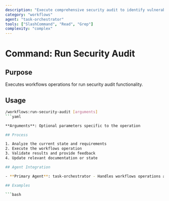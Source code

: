 ```yaml
---
description: "Execute comprehensive security audit to identify vulnerabilities and ensure secure coding practices"
category: "workflows"
agent: "task-orchestrator"
tools: ["SlashCommand", "Read", "Grep"]
complexity: "complex"
---
```


# Command: Run Security Audit

## Purpose

Executes workflows operations for run security audit functionality.

## Usage

```bash
/workflows:run-security-audit [arguments]
```yaml

**Arguments**: Optional parameters specific to the operation

## Process

1. Analyze the current state and requirements
2. Execute the workflows operation
3. Validate results and provide feedback
4. Update relevant documentation or state

## Agent Integration

- **Primary Agent**: task-orchestrator - Handles workflows operations and coordination

## Examples

```bash
